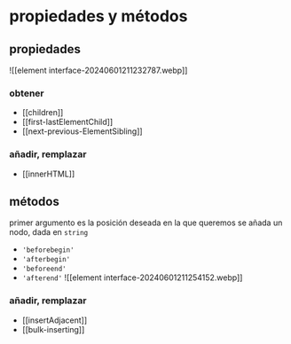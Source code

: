 # propiedades y métodos
## propiedades
![[element interface-20240601211232787.webp]]
### obtener
- [[children]]
- [[first-lastElementChild]]
- [[next-previous-ElementSibling]]
### añadir, remplazar
- [[innerHTML]]
## métodos
primer argumento es la posición deseada en la que queremos se añada un nodo, dada en `string`
-  `'beforebegin'`
- `'afterbegin'`
- `'beforeend'`
- `'afterend'`
![[element interface-20240601211254152.webp]]
### añadir, remplazar
- [[insertAdjacent]]
- [[bulk-inserting]]